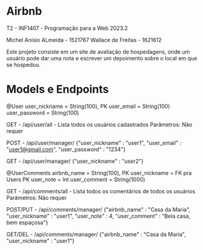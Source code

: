 # Airbnb
T2 - INF1407 - Programação para a Web 2023.2

Michel Anísio ALmeida - 1521767
Wallace de Freitas    - 1621612

Este projeto consiste em um site de avaliação de hospedagens, onde um usuário pode dar uma nota e escrever um depoimento sobre o local em que se hospedou.

# Models e Endpoints

@User
user_nickname = String(100), PK
user_email =    String(100)
user_password = String(100)

GET - /api/user/all - Lista todos os usuários cadastrados
Parâmetros: Não requer

POST - /api/user/manager/
{"user_nickname" : "user1",
"user_email" : "user1@gmail.com",
"user_password" : "1234"}

GET - /api/user/manager/
{"user_nickname" : "user2"}


@UserComments
airbnb_name =   String(100),        PK
user_nickname = FK pra Users        PK
user_note =     Int
user_comment =  String(1000)


GET - /api/comments/all - Lista todos os comentários de todos os usuários
Parâmetros: Não requer

POST/PUT - /api/comments/manager/
{"airbnb_name" : "Casa da Maria",
"user_nickname" : "user1",
"user_note" : 4,
"user_comment" : "Bela casa, bem espaçosa"}

GET/DEL - /api/comments/manager/ 
{"airbnb_name" : "Casa da Maria",
"user_nickname" : "user1"}